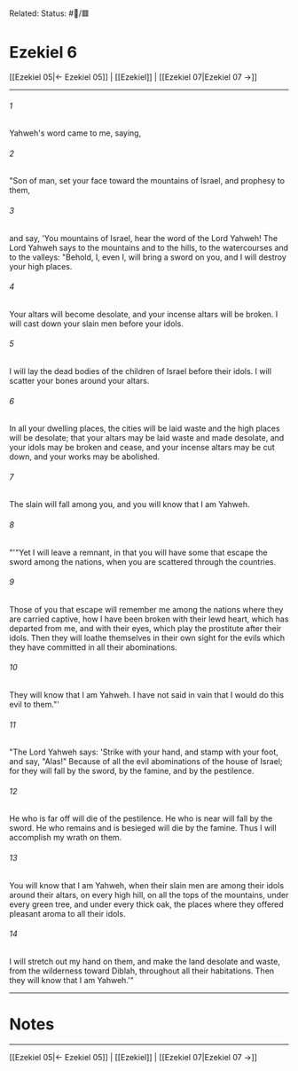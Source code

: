 Related:
Status: #📖/🟥
# Ezekiel 6

[[Ezekiel 05|← Ezekiel 05]] | [[Ezekiel]] | [[Ezekiel 07|Ezekiel 07 →]]
***



###### 1 
Yahweh's word came to me, saying, 

###### 2 
"Son of man, set your face toward the mountains of Israel, and prophesy to them, 

###### 3 
and say, 'You mountains of Israel, hear the word of the Lord Yahweh! The Lord Yahweh says to the mountains and to the hills, to the watercourses and to the valleys: "Behold, I, even I, will bring a sword on you, and I will destroy your high places. 

###### 4 
Your altars will become desolate, and your incense altars will be broken. I will cast down your slain men before your idols. 

###### 5 
I will lay the dead bodies of the children of Israel before their idols. I will scatter your bones around your altars. 

###### 6 
In all your dwelling places, the cities will be laid waste and the high places will be desolate; that your altars may be laid waste and made desolate, and your idols may be broken and cease, and your incense altars may be cut down, and your works may be abolished. 

###### 7 
The slain will fall among you, and you will know that I am Yahweh. 

###### 8 
"'"Yet I will leave a remnant, in that you will have some that escape the sword among the nations, when you are scattered through the countries. 

###### 9 
Those of you that escape will remember me among the nations where they are carried captive, how I have been broken with their lewd heart, which has departed from me, and with their eyes, which play the prostitute after their idols. Then they will loathe themselves in their own sight for the evils which they have committed in all their abominations. 

###### 10 
They will know that I am Yahweh. I have not said in vain that I would do this evil to them."' 

###### 11 
"The Lord Yahweh says: 'Strike with your hand, and stamp with your foot, and say, "Alas!" Because of all the evil abominations of the house of Israel; for they will fall by the sword, by the famine, and by the pestilence. 

###### 12 
He who is far off will die of the pestilence. He who is near will fall by the sword. He who remains and is besieged will die by the famine. Thus I will accomplish my wrath on them. 

###### 13 
You will know that I am Yahweh, when their slain men are among their idols around their altars, on every high hill, on all the tops of the mountains, under every green tree, and under every thick oak, the places where they offered pleasant aroma to all their idols. 

###### 14 
I will stretch out my hand on them, and make the land desolate and waste, from the wilderness toward Diblah, throughout all their habitations. Then they will know that I am Yahweh.'"

---
# Notes


***
[[Ezekiel 05|← Ezekiel 05]] | [[Ezekiel]] | [[Ezekiel 07|Ezekiel 07 →]]
